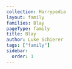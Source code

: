 ```yaml
---
collection: Harrypedia
layout: family
families: Blay
pageType: family
title: Blay
author: Luke Schierer
tags: ["family"]
sidebar:
  order: 1
---
```

